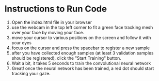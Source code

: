 # Instructions to Run Code

1. Open the index.html file in your browser
2. use the webcam in the top left corner to fit a green face tracking mesh over your face by moving your face.
3. move your cursor to various positions on the screen and follow it with your eyes
4. focus on the cursor and press the spacebar to register a new sample
5. after you have collected enough samples (at least 3 validation samples should be registered), click the "Start Training" button.
6. Wait a bit, it takes 5 seconds to train the convolutional neural network
7. Great! once the neural network has been trained, a red dot should start tracking your gaze.
